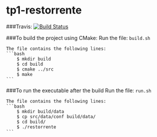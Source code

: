# tp1-restorrente
 
###Travis:
[![Build Status](https://travis-ci.org/eze210/tp1-restorrente.svg?branch=master)](https://travis-ci.org/eze210/tp1-restorrente) 

###To build the project using CMake:
    Run the file: `build.sh`

    The file contains the following lines:
	```bash 
		$ mkdir build
		$ cd build
		$ cmake ../src
		$ make
	```

###To run the executable after the build
    Run the file: `run.sh`

    The file contains the following lines:
    ```bash
        $ mkdir build/data
        $ cp src/data/conf build/data/
        $ cd build/
        $ ./restorrente
    ```
